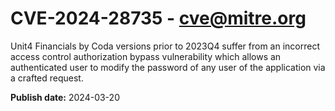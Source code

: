 # CVE-2024-28735 - cve@mitre.org

Unit4 Financials by Coda versions prior to 2023Q4 suffer from an incorrect access control authorization bypass vulnerability which allows an authenticated user to modify the password of any user of the application via a crafted request.

**Publish date:** 2024-03-20
